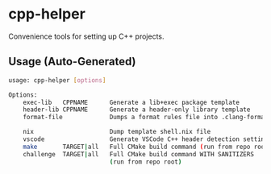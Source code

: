 # cpp-helper

Convenience tools for setting up C++ projects.


## Usage (Auto-Generated)

```bash
usage: cpp-helper [options]

Options:
    exec-lib   CPPNAME      Generate a lib+exec package template
    header-lib CPPNAME      Generate a header-only library template
    format-file             Dumps a format rules file into .clang-format

    nix                     Dump template shell.nix file
    vscode                  Generate VSCode C++ header detection settings file
    make       TARGET|all   Full CMake build command (run from repo root)
    challenge  TARGET|all   Full CMake build command WITH SANITIZERS
                            (run from repo root)


```

